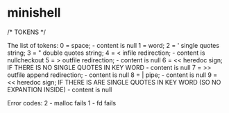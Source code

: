 # minishell

/*	TOKENS	*/

 The list of tokens:
0 = space; - content is null
1 = word;
2 = ' single quotes string;
3 = " double quotes string; 
4 = < infile redirection; - content is nullcheckout 
5 = > outfile redirection; - content is null
6 = << heredoc sign; IF THERE IS NO SINGLE QUOTES IN KEY WORD - content is null 
7 = >> outfile append redirection; - content is null
8 = | pipe; - content is null
9 = << heredoc sign; IF THERE IS ARE SINGLE QUOTES IN KEY WORD (SO NO EXPANTION INSIDE) - content is null 


Error codes:
2 - malloc fails
1 - fd fails

